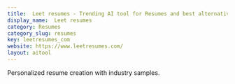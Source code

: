 ```yaml
---
title:  Leet resumes - Trending AI tool for Resumes and best alternatives
display_name:  Leet resumes
category: Resumes
category_slug: resumes
key: leetresumes_com
website: https://www.leetresumes.com/
layout: aitool
---
```


Personalized resume creation with industry samples.
